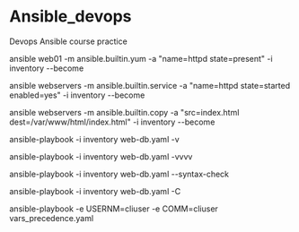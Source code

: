 # Ansible_devops
Devops Ansible course practice

ansible web01 -m ansible.builtin.yum -a "name=httpd state=present" -i inventory --become

ansible webservers -m ansible.builtin.service -a "name=httpd state=started enabled=yes" -i inventory --become

ansible webservers -m ansible.builtin.copy -a "src=index.html dest=/var/www/html/index.html" -i inventory --become

ansible-playbook -i inventory web-db.yaml -v

ansible-playbook -i inventory web-db.yaml -vvvv

ansible-playbook -i inventory web-db.yaml --syntax-check

ansible-playbook -i inventory web-db.yaml -C

ansible-playbook -e USERNM=cliuser -e COMM=cliuser vars_precedence.yaml
